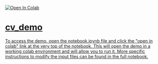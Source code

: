 <a href="[https://colab.research.google.com/github/prasannguruprasad/cv_demo/blob/main/noteboook.ipynb](https://colab.research.google.com/github/prasannguruprasad/cv_demo/blob/main/noteboook.ipynb)">
  <img src="https://colab.research.google.com/assets/colab-badge.svg" alt="Open In Colab"/>

# cv_demo

To access the demo, open the notebook.ipynb file and click the "open in colab" link at the very top of the notebook. This will open the demo in a working colab environment and will allow you to run it. More specific instructions to modify the input files can be found in the full notebook. 
